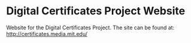 # Digital Certificates Project Website

Website for the Digital Certificates Project. 
The site can be found at: http://certificates.media.mit.edu/
